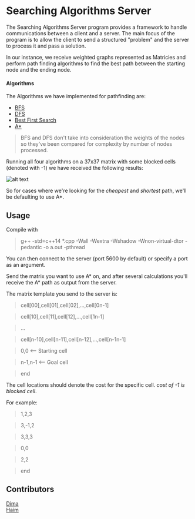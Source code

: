 # Searching Algorithms Server
The Searching Algorithms Server program provides a framework to handle communications between a client and a server.
The main focus of the program is to allow the client to send a structured "problem" and the server to process it and pass a solution.

In our instance, we receive weighted graphs represented as Matricies and perform path finding algorithms to find the best path between the starting node and the ending node.

#### Algorithms
The Algorithms we have implemented for pathfinding are:
* [BFS](https://en.wikipedia.org/wiki/Breadth-first_search)
* [DFS](https://en.wikipedia.org/wiki/Depth-first_search)
* [Best First Search](https://en.wikipedia.org/wiki/Best-first_search)
* [A*](https://en.wikipedia.org/wiki/A*_search_algorithm)

> BFS and DFS don't take into consideration the weights of the nodes so they've been compared for complexity by number of nodes processed.

Running all four algorithms on a 37x37 matrix with some blocked cells (denoted with -1) we have received the following results:

![alt text](https://i.imgur.com/ru1B1LZ.png)

So for cases where we're looking for the *cheapest* and *shortest* path, we'll be defaulting to use A*.


## Usage

Compile with

> g++ -std=c++14 *.cpp -Wall -Wextra -Wshadow -Wnon-virtual-dtor -pedantic -o a.out -pthread

You can then connect to the server (port 5600 by default) or specify a port as an argument.

Send the matrix you want to use A* on, and after several calculations you'll receive the A* path as output from the server.

The matrix template you send to the server is:

> cell\[00],cell\[01],cell\[02],...,cell\[0n-1]

> cell\[10],cell\[11],cell\[12],...,cell\[1n-1]

> ...

> cell\[n-10],cell\[n-11],cell\[n-12],...,cell\[n-1n-1]

> 0,0  <-- Starting cell

> n-1,n-1  <-- Goal cell

> end

The cell locations should denote the cost for the specific cell. *cost of -1 is blocked cell*.

For example:

> 1,2,3

> 3,-1,2

> 3,3,3

> 0,0

> 2,2

> end

## Contributors
[Dima](https://github.com/Dimmzy)   
[Haim](https://github.com/HaimIsakov)
